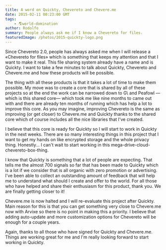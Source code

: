 ```yaml
---
title: A word on Quickty, Chevereto and Chevere.me
date: 2015-02-11 00:23:00 GMT
tags:
    - 🌎world-domination
author: Rodolfo
summary: People always ask me if I know a Chevereto for files.
featuredImage: /photos/2015-quickty-logo.png
---
```


Since Chevereto 2.0, people has always asked me when I will release a «Chevereto for files» which is something that keeps my attention and that I want to make it real. This file sharing system already have a name and is Quickty. I want to take a few minutes to talk about Quickty, Chevereto and Chevere.me and how these products will be possible.

The thing with all these products is that it takes a lot of time to make them possible. My move was to create a core that is shared by all of these projects so at the end the work can be narrowed down to G\ and Peafowl —which is this shared core— which took me like nine months to came out with and there are already ten months of running which has help a lot to improve this core. As you may imagine, improving Chevereto is the same as improving (or get closer) to Chevere.me and Quickty thanks to the shared core which of course includes all the nice libraries that I've created.

I believe that this core is ready for Quickty so I will start to work in Quickty in the next weeks. There are so many interesting things in this project that I want to get my hands on like encrypted storage and the whole privacy thing. Honestly... I can't wait to start working in this mega-drive-cloud-chevereto-box-thing.

I know that Quickty is something that a lot of people are expecting. That tells me the almost 700 signals so far that has been made to Quickty which is a lot if we consider that is all organic with zero promotion or advertising. I've been able to collect an outstanding amount of feedback that will help me to understand what should I create and offer to the world. For all those who have helped and share their enthusiasm for this product, thank you. We are finally getting closer to it!

Chevere.me is now halted and I will re-evaluate this project after Quickty. Main reason for this is that you can get something very close to Chevere.me now with Arvixe so there is no point in making this a priority. I believe that adding auto-update and more customization options for Chevereto will be enough for a couple years.

Again, thanks to all those who have signed for Quickty and Chevere.me. Things are working great for me and I'm really looking forward to start working in Quickty.
